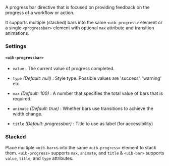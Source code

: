 A progress bar directive that is focused on providing feedback on the progress of a workflow or action.

It supports multiple (stacked) bars into the same `<uib-progress>` element or a single `<progressbar>` element with optional `max` attribute and transition animations.

### Settings ###

#### `<uib-progressbar>` ####

 * `value` <i class="fa fa-eye-open"></i>
 	:
 	The current value of progress completed.

 * `type`
 	_(Default: null)_ :
 	Style type. Possible values are 'success', 'warning' etc.

 * `max`
 	_(Default: 100)_ :
 	A number that specifies the total value of bars that is required.

 * `animate`
 	_(Default: true)_ :
 	Whether bars use transitions to achieve the width change.

 * `title`
  _(Default: progressbar)_ :
  Title to use as label (for accessibility)

### Stacked ###

Place multiple `<uib-bar>`s into the same `<uib-progress>` element to stack them.
`<uib-progress>` supports `max`, `animate`, and `title` &  `<uib-bar>` supports  `value`, `title`, and `type` attributes.
